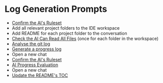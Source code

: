# Log Generation Prompts

- [Confirm the AI's Ruleset](./confirmRuleset.md)
- Add all relevant project folders to the IDE workspace
- Add README for each project folder to the conversation
- [Check the AI Can Read All Files](./fileCheck.md) (once for each folder in the workspace)
- [Analyse the git log](./analyseGit.md)
- [Generate a progress log](./generateLog.md)
- Open a new chat
- [Confirm the AI's Ruleset](./confirmRuleset.md)
- [AI Progress Evaluation](./evaluateLog.md)
- Open a new chat
- [Update the README's TOC](./readmeAdd.md)

